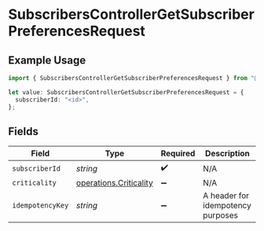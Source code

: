 # SubscribersControllerGetSubscriberPreferencesRequest

## Example Usage

```typescript
import { SubscribersControllerGetSubscriberPreferencesRequest } from "@novu/api/models/operations";

let value: SubscribersControllerGetSubscriberPreferencesRequest = {
  subscriberId: "<id>",
};
```

## Fields

| Field                                                            | Type                                                             | Required                                                         | Description                                                      |
| ---------------------------------------------------------------- | ---------------------------------------------------------------- | ---------------------------------------------------------------- | ---------------------------------------------------------------- |
| `subscriberId`                                                   | *string*                                                         | :heavy_check_mark:                                               | N/A                                                              |
| `criticality`                                                    | [operations.Criticality](../../models/operations/criticality.md) | :heavy_minus_sign:                                               | N/A                                                              |
| `idempotencyKey`                                                 | *string*                                                         | :heavy_minus_sign:                                               | A header for idempotency purposes                                |